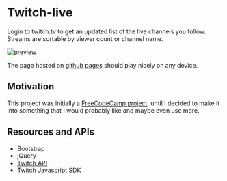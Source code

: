 # Twitch-live

Login to twitch.tv to get an updated list of the live channels you follow. Streams are sortable by viewer count or channel name.

![preview](http://res.cloudinary.com/forgoroe/image/upload/c_scale,w_1059/v1477750154/previews/twitch-live-preview.png)

The page hosted on [github pages](https://forgoroe.github.io/twitch-live) should play nicely on any device.

## Motivation

This project was initially a [FreeCodeCamp project](https://www.freecodecamp.com/challenges/use-the-twitchtv-json-api), until I decided to make it into something that I would probably like and maybe even use more.

## Resources and APIs

- Bootstrap
- jQuery
- [Twitch API](https://github.com/justintv/Twitch-API)
- [Twitch Javascript SDK](https://github.com/justintv/twitch-js-sdk)
